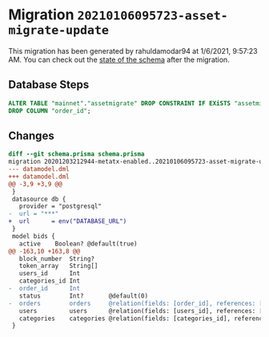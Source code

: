 # Migration `20210106095723-asset-migrate-update`

This migration has been generated by rahuldamodar94 at 1/6/2021, 9:57:23 AM.
You can check out the [state of the schema](./schema.prisma) after the migration.

## Database Steps

```sql
ALTER TABLE "mainnet"."assetmigrate" DROP CONSTRAINT IF EXiSTS "assetmigrate_order_id_fkey",
DROP COLUMN "order_id";
```

## Changes

```diff
diff --git schema.prisma schema.prisma
migration 20201203212944-metatx-enabled..20210106095723-asset-migrate-update
--- datamodel.dml
+++ datamodel.dml
@@ -3,9 +3,9 @@
 }
 datasource db {
   provider = "postgresql"
-  url = "***"
+  url      = env("DATABASE_URL")
 }
 model bids {
   active    Boolean? @default(true)
@@ -163,10 +163,8 @@
   block_number  String?
   token_array   String[]
   users_id      Int
   categories_id Int
-  order_id      Int
   status        Int?       @default(0)
-  orders        orders     @relation(fields: [order_id], references: [id])
   users         users      @relation(fields: [users_id], references: [id])
   categories    categories @relation(fields: [categories_id], references: [id])
 }
```


